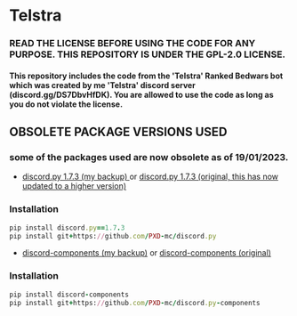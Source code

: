 <h1> Telstra </h1>
<h3> READ THE LICENSE BEFORE USING THE CODE FOR ANY PURPOSE. THIS REPOSITORY IS UNDER THE GPL-2.0 LICENSE. </h3>

<h4> This repository includes the code from the 'Telstra' Ranked Bedwars bot which was created by me 'Telstra' discord server (discord.gg/DS7DbvHfDK). You are allowed to use the code as long as you do not violate the license. </h4>

<h2> OBSOLETE PACKAGE VERSIONS USED </h2>
<h3> some of the packages used are now obsolete as of 19/01/2023. </h3>

- [discord.py 1.7.3 (my backup) ](https://github.com/PXD-mc/discord.py) or [discord.py 1.7.3 (original, this has now updated to a higher version)](https://github.com/Rapptz/discord.py)

<h3> Installation </h3>

```ruby
pip install discord.py==1.7.3
pip install git+https://github.com/PXD-mc/discord.py
```

- [discord-components (my backup)](https://github.com/PXD-mc/discord.py-components) or [discord-components (original)](https://github.com/kiki7000/discord.py-components) 

<h3> Installation </h3>

```ruby
pip install discord-components
pip install git+https://github.com/PXD-mc/discord.py-components
```
